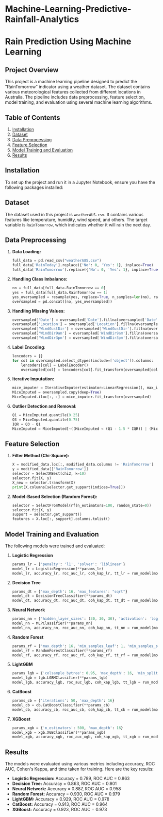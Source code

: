 # Machine-Learning-Predictive-Rainfall-Analytics
# Rain Prediction Using Machine Learning

## Project Overview

This project is a machine learning pipeline designed to predict the "RainTomorrow" indicator using a weather dataset. The dataset contains various meteorological features collected from different locations in Australia. The pipeline includes data preprocessing, feature selection, model training, and evaluation using several machine learning algorithms.

## Table of Contents

1. [Installation](#installation)
2. [Dataset](#dataset)
3. [Data Preprocessing](#data-preprocessing)
4. [Feature Selection](#feature-selection)
5. [Model Training and Evaluation](#model-training-and-evaluation)
6. [Results](#results)

## Installation

To set up the project and run it in a Jupyter Notebook, ensure you have the following packages installed:

## Dataset

The dataset used in this project is `weatherAUS.csv`. It contains various features like temperature, humidity, wind speed, and others. The target variable is `RainTomorrow`, which indicates whether it will rain the next day.

## Data Preprocessing

1. **Data Loading:**
   ```python
   full_data = pd.read_csv("weatherAUS.csv")
   full_data['RainToday'].replace({'No': 0, 'Yes': 1}, inplace=True)
   full_data['RainTomorrow'].replace({'No': 0, 'Yes': 1}, inplace=True)
   ```

2. **Handling Class Imbalance:**
   ```python
   no = full_data[full_data.RainTomorrow == 0]
   yes = full_data[full_data.RainTomorrow == 1]
   yes_oversampled = resample(yes, replace=True, n_samples=len(no), random_state=123)
   oversampled = pd.concat([no, yes_oversampled])
   ```

3. **Handling Missing Values:**
   ```python
   oversampled['Date'] = oversampled['Date'].fillna(oversampled['Date'].mode()[0])
   oversampled['Location'] = oversampled['Location'].fillna(oversampled['Location'].mode()[0])
   oversampled['WindGustDir'] = oversampled['WindGustDir'].fillna(oversampled['WindGustDir'].mode()[0])
   oversampled['WindDir9am'] = oversampled['WindDir9am'].fillna(oversampled['WindDir9am'].mode()[0])
   oversampled['WindDir3pm'] = oversampled['WindDir3pm'].fillna(oversampled['WindDir3pm'].mode()[0])
   ```

4. **Label Encoding:**
   ```python
   lencoders = {}
   for col in oversampled.select_dtypes(include=['object']).columns:
       lencoders[col] = LabelEncoder()
       oversampled[col] = lencoders[col].fit_transform(oversampled[col])
   ```

5. **Iterative Imputation:**
   ```python
   mice_imputer = IterativeImputer(estimator=LinearRegression(), max_iter=5, random_state=0)
   MiceImputed = oversampled.copy(deep=True)
   MiceImputed.iloc[:, :] = mice_imputer.fit_transform(oversampled)
   ```

6. **Outlier Detection and Removal:**
   ```python
   Q1 = MiceImputed.quantile(0.25)
   Q3 = MiceImputed.quantile(0.75)
   IQR = Q3 - Q1
   MiceImputed = MiceImputed[~((MiceImputed < (Q1 - 1.5 * IQR)) | (MiceImputed > (Q3 + 1.5 * IQR))).any(axis=1)]
   ```

## Feature Selection

1. **Filter Method (Chi-Square):**
   ```python
   X = modified_data.loc[:, modified_data.columns != 'RainTomorrow']
   y = modified_data[['RainTomorrow']]
   selector = SelectKBest(chi2, k=10)
   selector.fit(X, y)
   X_new = selector.transform(X)
   print(X.columns[selector.get_support(indices=True)])
   ```

2. **Model-Based Selection (Random Forest):**
   ```python
   selector = SelectFromModel(rf(n_estimators=100, random_state=0))
   selector.fit(X, y)
   support = selector.get_support()
   features = X.loc[:, support].columns.tolist()
   ```

## Model Training and Evaluation

The following models were trained and evaluated:

1. **Logistic Regression**
   ```python
   params_lr = {'penalty': 'l1', 'solver': 'liblinear'}
   model_lr = LogisticRegression(**params_lr)
   model_lr, accuracy_lr, roc_auc_lr, coh_kap_lr, tt_lr = run_model(model_lr, X_train, y_train, X_test, y_test)
   ```

2. **Decision Tree**
   ```python
   params_dt = {'max_depth': 16, 'max_features': "sqrt"}
   model_dt = DecisionTreeClassifier(**params_dt)
   model_dt, accuracy_dt, roc_auc_dt, coh_kap_dt, tt_dt = run_model(model_dt, X_train, y_train, X_test, y_test)
   ```

3. **Neural Network**
   ```python
   params_nn = {'hidden_layer_sizes': (30, 30, 30), 'activation': 'logistic', 'solver': 'lbfgs', 'max_iter': 500}
   model_nn = MLPClassifier(**params_nn)
   model_nn, accuracy_nn, roc_auc_nn, coh_kap_nn, tt_nn = run_model(model_nn, X_train, y_train, X_test, y_test)
   ```

4. **Random Forest**
   ```python
   params_rf = {'max_depth': 16, 'min_samples_leaf': 1, 'min_samples_split': 2, 'n_estimators': 100, 'random_state': 12345}
   model_rf = RandomForestClassifier(**params_rf)
   model_rf, accuracy_rf, roc_auc_rf, coh_kap_rf, tt_rf = run_model(model_rf, X_train, y_train, X_test, y_test)
   ```

5. **LightGBM**
   ```python
   params_lgb = {'colsample_bytree': 0.95, 'max_depth': 16, 'min_split_gain': 0.1, 'n_estimators': 200, 'num_leaves': 50, 'reg_alpha': 1.2, 'reg_lambda': 1.2, 'subsample': 0.95, 'subsample_freq': 20}
   model_lgb = lgb.LGBMClassifier(**params_lgb)
   model_lgb, accuracy_lgb, roc_auc_lgb, coh_kap_lgb, tt_lgb = run_model(model_lgb, X_train, y_train, X_test, y_test)
   ```

6. **CatBoost**
   ```python
   params_cb = {'iterations': 50, 'max_depth': 16}
   model_cb = cb.CatBoostClassifier(**params_cb)
   model_cb, accuracy_cb, roc_auc_cb, coh_kap_cb, tt_cb = run_model(model_cb, X_train, y_train, X_test, y_test, verbose=False)
   ```

7. **XGBoost**
   ```python
   params_xgb = {'n_estimators': 500, 'max_depth': 16}
   model_xgb = xgb.XGBClassifier(**params_xgb)
   model_xgb, accuracy_xgb, roc_auc_xgb, coh_kap_xgb, tt_xgb = run_model(model_xgb, X_train, y_train, X_test, y_test)
   ```

## Results

The models were evaluated using various metrics including accuracy, ROC AUC, Cohen's Kappa, and time taken for training. Here are the key results:

- **Logistic Regression:** Accuracy = 0.789, ROC AUC = 0.863
- **Decision Tree:** Accuracy = 0.863, ROC AUC = 0.901
- **Neural Network:** Accuracy = 0.887, ROC AUC = 0.958
- **Random Forest:** Accuracy = 0.930, ROC AUC = 0.979
- **LightGBM:** Accuracy = 0.929, ROC AUC = 0.978
- **CatBoost:** Accuracy = 0.913, ROC AUC = 0.964
- **XGBoost:** Accuracy = 0.923, ROC AUC = 0.973
